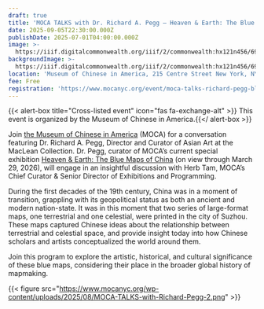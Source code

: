 ```yaml
---
draft: true
title: 'MOCA TALKS with Dr. Richard A. Pegg – Heaven & Earth: The Blue Maps of China'
date: 2025-09-05T22:30:00.000Z
publishDate: 2025-07-01T04:00:00.000Z
image: >-
  https://iiif.digitalcommonwealth.org/iiif/2/commonwealth:hx121n456/696,2536,14564,4130/,800/0/default.jpg
backgroundImage: >-
  https://iiif.digitalcommonwealth.org/iiif/2/commonwealth:hx121n456/696,2536,14564,4130/,800/0/default.jpg
location: 'Museum of Chinese in America, 215 Centre Street New York, NY 10013'
fee: Free
registration: 'https://www.mocanyc.org/event/moca-talks-richard-pegg-blue-maps/'
---
```


{{\< alert-box title="Cross-listed event" icon="fas fa-exchange-alt" >}} This event is organized by the Museum of Chinese in America.{{\</ alert-box >}}

Join [the Museum of Chinese in America](https://www.mocanyc.org/) (MOCA) for a conversation featuring Dr. Richard A. Pegg, Director and Curator of Asian Art at the MacLean Collection. Dr. Pegg, curator of MOCA’s current special exhibition [Heaven & Earth: The Blue Maps of China](https://www.leventhalmap.org/digital-exhibitions/heaven-and-earth/) (on view through March 29, 2026), will engage in an insightful discussion with Herb Tam, MOCA’s Chief Curator & Senior Director of Exhibitions and Programming.

During the first decades of the 19th century, China was in a moment of transition, grappling with its geopolitical status as both an ancient and modern nation-state. It was in this moment that two series of large-format maps, one terrestrial and one celestial, were printed in the city of Suzhou. These maps captured Chinese ideas about the relationship between terrestrial and celestial space, and provide insight today into how Chinese scholars and artists conceptualized the world around them.

Join this program to explore the artistic, historical, and cultural significance of these blue maps, considering their place in the broader global history of mapmaking.

{{< figure src="https://www.mocanyc.org/wp-content/uploads/2025/08/MOCA-TALKS-with-Richard-Pegg-2.png" >}}
